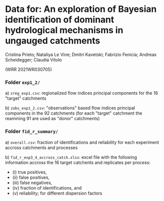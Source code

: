 # Data for: An exploration of Bayesian identification of dominant hydrological mechanisms in ungauged catchments

Cristina Prieto; Nataliya Le Vine; Dmitri Kavetski; Fabrizio Fenicia; Andreas Scheidegger; Claudia Vitolo

(WRR 2021WR030705)

### Folder `exp1_2/`

a) `zreg_exp1.csv`: regionalized flow indices principal components for the 16 "target" catchments

b) `zobs_exp1_2.csv`: "observations" based flow indices principal components in the 92 catchments (for each "target" catchment the reamining 91 are used as "donor" catchments)

### Folder `fid_r_summary/`

a) `overall.csv`: fraction of identifications and reliability for each experiment accross catchments and processes

b) `fid_r_exp3_4_accross_catch.xlsx`:
excel file with the following information accross the 16 target catchents and replicates per process:
- (i) true positives,
- (ii) false positives,
- (iii) false negatives,
- (iv) fraction of identifications, and
- (v) reliability; for different dispersion factors
